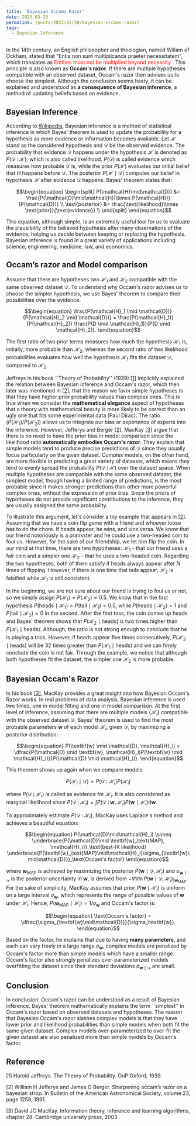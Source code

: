 ```yaml
---
title: 'Bayesian Occams Razor'
date: 2023-03-20
permalink: /posts/2023/03/20/bayesian-occams-razor/
tags:
  - Bayesian Inference
---
```


In the 14th century, an English philosopher and theologian, named Willam of Ockham, stated that "Entia non sunt multiplicanda praeter necessitatem", which translates as <span style="color:red"> Entities must not be multiplied beyond necessity </span>. This principle is also known as **Occam's razor**. If there are multiple hypotheses compatible with an observed dataset, Occam's razor then advises us to choose the simplest. Although the conclusion seems hasty, it can be explained and understood as **a consequence of Bayesian inference**, a method of updating beliefs based on evidence.

## Bayesian Inference

According to [Wikipedia](https://en.wikipedia.org/wiki/Bayesian_inference), Bayesian inference is a method of statistical inference in which Bayes' theorem is used to update the probability for a hypothesis as more evidence or information becomes available. Let $\mathcal{H}$ stand as the considered hypothesis and $\mathcal{D}$ be the observed evidence. The probability that evidence $\mathcal{D}$ happens under the hypothesis $\mathcal{H}$ is denoted as $P(\mathcal{D} \mid \mathcal{H})$, which is also called likelihood. $P(\mathcal{D})$ is called evidence which measures how probable $\mathcal{D}$ is, while the prior $P(\mathcal{H})$ evaluates our initial belief that $H$ happens before $\mathcal{D}$. The posterior $P(\mathcal{H}\mid\mathcal{D})$ computes our belief in hypothesis $\mathcal{H}$ after evidence $\mathcal{D}$ happens. Bayes' theorem states that:

$$\begin{equation}
    \begin{split}
        P(\mathcal{H}\mid\mathcal{D}) &= \frac{P(\mathcal{D}\mid\mathcal{H})\times P(\mathcal{H})}{P(\mathcal{D})} \\
        \text{posterior} &= \frac{\text{likelihood}\times \text{prior}}{\text{evidence}} \\
    \end{split}
\end{equation}$$

This equation, although simple, is an extremely useful tool for us to evaluate the plausibility of the believed hypothesis after many observations of the evidence, helping us decide between keeping or replacing the hypothesis. Bayesian inference is found in a great variety of applications including science, engineering, medicine, law, and economics.

## Occam’s razor and Model comparison

Assume that there are hypotheses two $\mathcal{H}_1$ and $\mathcal{H}_2$ compatible with the same observed dataset $\mathcal{D}$. To understand why Occam's razor advises us to choose the simpler hypothesis, we use Bayes' theorem to compare their possibilities over the evidence:

$$\begin{equation}
    \frac{P(\mathcal{H}_1 \mid \mathcal{D})}{P(\mathcal{H}_2 \mid \mathcal{D})} = \frac{P(\mathcal{H}_1)}{P(\mathcal{H}_2)} \frac{P(D \mid \mathcal{H}_1)}{P(D \mid \mathcal{H}_2)}.
\end{equation}$$

The first ratio of two prior terms measures how much the hypothesis $\mathcal{H}_1$ is, initially, more probable than $\mathcal{H}_2$, whereas the second ratio of two likelihood probabilities evaluates how well the hypothesis $\mathcal{H}_1$ fits the dataset $\mathcal{D}$, compared to $\mathcal{H}_2$.

Jeffreys in his book ``Theory of Probability'' (1939) [[1]](#1) implicitly explained the relation between Bayesian inference and Occam's razor, which then later was mentioned in [[2]](#2), that the reason we favor simple hypotheses is that they have higher prior probability values than complex ones. This is true when we consider the **mathematical elegance** aspect of hypotheses that a theory with mathematical beauty is more likely to be correct than an ugly one that fits some experimental data (Paul Dirac). The ratio ($P(\mathcal{H}_1)/P(\mathcal{H}_2)$) allows us to integrate our bias or experience of experts into the inference. However, Jefferys and Berger [[2]](#2), MacKay [[3]](#3) argue that there is no need to have the prior bias in model comparison since the likelihood ratio **automatically embodies Occam's razor**. They explain that simple models tend to produce precise predictions of $\mathcal{D}$ since they usually focus particularly on the given dataset. Complex models, on the other hand, are more flexible in predicting a great variety of datasets, which means they tend to evenly spread the probability $P(\mathcal{D}\mid\mathcal{H})$ over the dataset space. When multiple hypotheses are compatible with the same observed dataset, the simplest model, though having a limited range of predictions, is the most probable since it makes stronger predictions than other more powerful complex ones, without the expression of prior bias. Since the priors of hypotheses do not provide significant contributions to the inference, they are usually assigned the same probability. 

To illustrate this argument, let's consider a toy example that appears in [[2]](#2). Assuming that we have a coin flip game with a friend and whoever loose has to do the chore. If heads appear, he wins, and vice versa. We know that our friend notoriously is a prankster and he could use a two-headed coin to foul us. However, for the sake of our friendship, we let him flip the coin. In our mind at that time, there are two hypotheses: $\mathcal{H}_1$ - that our friend uses a fair coin and a simpler one $\mathcal{H}_2$ - that he uses a two-headed coin. Regarding the two hypotheses, both of them satisfy if heads always appear after $N$ times of flipping. However, if there is one time that tails appear, $\mathcal{H}_2$ is falsified while $\mathcal{H}_1$ is still consistent. 

In the beginning, we are not sure about our friend is trying to foul us or not, so we simply assign $P(\mathcal{H}_1) = P(\mathcal{H}_2) = 0.5$. We know that in the first hypothesis $P(\text{heads}\mid\mathcal{H}_1)=P(\text{tail}\mid\mathcal{H}_1) = 0.5$, while $P(\text{heads}\mid\mathcal{H}_2)= 1$ and $P(\text{tail}\mid\mathcal{H}_2) = 0$ in the second. After the first toss, the coin comes up heads and Bayes' theorem shows that $P(\mathcal{H}_2\mid \text{heads})$ is two times higher than $P(\mathcal{H}_1\mid \text{heads})$. Although, the ratio is not strong enough to conclude that he is playing a trick. However, if heads appear five times consecutively, $P(\mathcal{H}_2\mid \text{heads})$ will be 32 times greater than $P(\mathcal{H}_1\mid \text{heads})$ and we can firmly conclude the coin is not fair. Through the example, we notice that although both hypotheses fit the dataset, the simpler one $\mathcal{H}_2$ is more probable. 

## Bayesian Occam's Razor

In his book [[3]](#3), MacKay provides a great insight into how Bayesian Occam's Razor works. In real problems of data analysis, Bayesian inference is used two times, one in model fitting and one in model comparison. At the first level of inference, assuming that there are multiple models $\{\mathcal{H}_i\}$ compatible with the observed dataset $\mathcal{D}$, Bayes' theorem is used to find the most probable parameters $\textbf{w}$ of each model $\mathcal{H}_i$, given $\mathcal{D}$, by maximizing a posterior distribution:

$$\begin{equation}
    P(\textbf{w} \mid \mathcal{D}, \mathcal{H}_i) = \dfrac{P(\mathcal{D} \mid \textbf{w}, \mathcal{H}_i)P(\textbf{w} \mid \mathcal{H}_i)}{P(\mathcal{D} \mid \mathcal{H}_i)}.
\end{equation}$$

This theorem shows up again when we compare models: 

$$\begin{equation}
    P(\mathcal{H}_i\mid\mathcal{D}) \propto P(\mathcal{D}\mid\mathcal{H}_i) P(\mathcal{H}_i)
\end{equation}$$

where $P(\mathcal{D}\mid\mathcal{H}_i)$ is called as evidence for $\mathcal{H}_i$. It is also considered as marginal likelihood since $P(\mathcal{D}\mid\mathcal{H}_i) = \int P(\mathcal{D}\mid\textbf{w},\mathcal{H}_i)P(\textbf{w}\mid\mathcal{H}_i)\text{d}\textbf{w}$. 

To approximately estimate $P(\mathcal{D}\mid\mathcal{H}_i)$, MacKay uses Laplace's method and achieves a beautiful equation:

$$\begin{equation}
    P(\mathcal{D}\mid\mathcal{H}_i) \simeq \underbrace{P(\mathcal{D}\mid  \textbf{w}_\text{MAP}, \mathcal{H}_i)}_\text{best-fit likelihood} \underbrace{P(\textbf{w}_\text{MAP}\mid\mathcal{H}_i)\sigma_{\textbf{w}\mid\mathcal{D}}}_\text{Occam's factor}
\end{equation}$$

where $\textbf{w}_\text{MAP}$ is achieved by maximizing the posterior $P(\textbf{w} \mid \mathcal{D}, \mathcal{H}_i)$ and $\sigma_{\textbf{w}\mid\mathcal{D}}$  is the posterior uncertainty in $\textbf{w}$, is derived from $-\nabla\nabla\ln P(\textbf{w} \mid \mathcal{D}, \mathcal{H}_i)_{|\textbf{w}_\text{MAP}}$. For the sake of simplicity, MacKay assumes that prior $P(\textbf{w}\mid\mathcal{H}_i)$ is uniform on a large interval $\sigma_\textbf{w}$, which represents the range of possible values of $\textbf{w}$ under $\mathcal{H}_i$. Hence, $P(\textbf{w}_\text{MAP}\mid\mathcal{H}_i) = 1/\sigma_\textbf{w}$ and Occam's factor is:

$$\begin{equation}
    \text{Occam's factor} = \dfrac{\sigma_{\textbf{w}\mid\mathcal{D}}}{\sigma_\textbf{w}}.
\end{equation}$$

Based on the factor, he explains that due to having **many parameters**, and each can vary freely in a large range $\sigma_\textbf{w}$, complex models are penalized by Occam's factor more than simple models which have a smaller range. Occam's factor also strongly penalizes over-parameterized models overfitting the dataset since their standard deviations $\sigma_{\textbf{w}\mid\mathcal{D}}$ are small.

## Conclusion

In conclusion, Occam's razor can be understood as a result of Bayesian inference. Bayes' theorem mathematically explains the term ``simplest'' in Occam's razor based on observed datasets and hypotheses. The reason that Bayesian Occam's razor slashes complex models is that they have lower prior and likelihood probabilities than simple models when both fit the same given dataset. Complex models over-parameterized to over-fit the given dataset are also penalized more than simple models by Occam's factor.


## Reference

<a id="1">[1]</a> Harold Jeffreys. The Theory of Probability. OuP Oxford, 1939.

<a id="2">[2]</a> William H Jefferys and James O Berger. Sharpening occam’s razor on a bayesian strop. In Bulletin of the American Astronomical Society, volume 23, page 1259, 1991.

<a id="3">[3]</a> David JC MacKay. Information theory, inference and learning algorithms, chapter 28. Cambridge university press, 2003.
